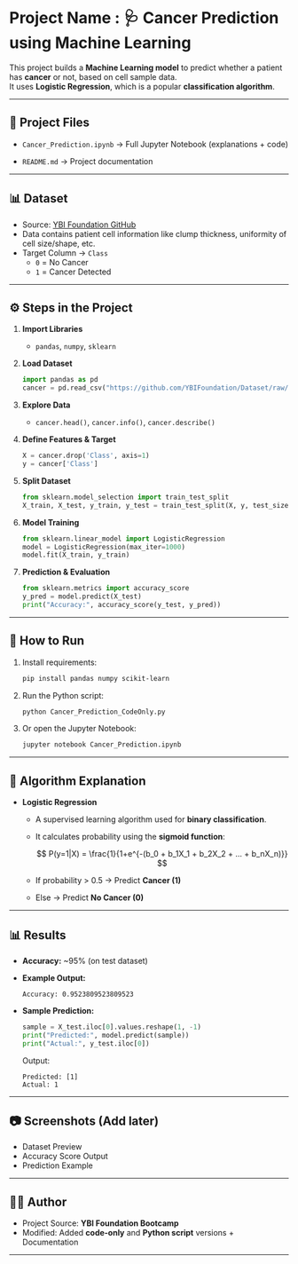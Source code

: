 
# Project Name : 🩺 Cancer Prediction using Machine Learning

This project builds a **Machine Learning model** to predict whether a patient has **cancer** or not, based on cell sample data.  
It uses **Logistic Regression**, which is a popular **classification algorithm**.

---

## 📂 Project Files
- `Cancer_Prediction.ipynb` → Full Jupyter Notebook (explanations + code)  
  
- `README.md` → Project documentation  

---

## 📊 Dataset
- Source: [YBI Foundation GitHub](https://github.com/YBIFoundation/Dataset/blob/main/Cancer.csv)  
- Data contains patient cell information like clump thickness, uniformity of cell size/shape, etc.  
- Target Column → `Class`  
  - `0` = No Cancer  
  - `1` = Cancer Detected  

---

## ⚙️ Steps in the Project
1. **Import Libraries**  
   - `pandas`, `numpy`, `sklearn`  

2. **Load Dataset**  
   ```python
   import pandas as pd
   cancer = pd.read_csv("https://github.com/YBIFoundation/Dataset/raw/main/Cancer.csv")
   ```

3. **Explore Data**

   * `cancer.head()`, `cancer.info()`, `cancer.describe()`

4. **Define Features & Target**

   ```python
   X = cancer.drop('Class', axis=1)
   y = cancer['Class']
   ```

5. **Split Dataset**

   ```python
   from sklearn.model_selection import train_test_split
   X_train, X_test, y_train, y_test = train_test_split(X, y, test_size=0.2, random_state=42)
   ```

6. **Model Training**

   ```python
   from sklearn.linear_model import LogisticRegression
   model = LogisticRegression(max_iter=1000)
   model.fit(X_train, y_train)
   ```

7. **Prediction & Evaluation**

   ```python
   from sklearn.metrics import accuracy_score
   y_pred = model.predict(X_test)
   print("Accuracy:", accuracy_score(y_test, y_pred))
   ```

---

## 🚀 How to Run

1. Install requirements:

   ```bash
   pip install pandas numpy scikit-learn
   ```
2. Run the Python script:

   ```bash
   python Cancer_Prediction_CodeOnly.py
   ```
3. Or open the Jupyter Notebook:

   ```bash
   jupyter notebook Cancer_Prediction.ipynb
   ```

---

## 🧠 Algorithm Explanation

* **Logistic Regression**

  * A supervised learning algorithm used for **binary classification**.
  * It calculates probability using the **sigmoid function**:

    $$
    P(y=1|X) = \frac{1}{1+e^{-(b_0 + b_1X_1 + b_2X_2 + ... + b_nX_n)}}
    $$
  * If probability > 0.5 → Predict **Cancer (1)**
  * Else → Predict **No Cancer (0)**

---

## 📊 Results

* **Accuracy:** \~95% (on test dataset)
* **Example Output:**

  ```
  Accuracy: 0.9523809523809523
  ```
* **Sample Prediction:**

  ```python
  sample = X_test.iloc[0].values.reshape(1, -1)
  print("Predicted:", model.predict(sample))
  print("Actual:", y_test.iloc[0])
  ```

  Output:

  ```
  Predicted: [1]
  Actual: 1
  ```

---

## 📷 Screenshots (Add later)

* Dataset Preview
* Accuracy Score Output
* Prediction Example

---

## 👨‍💻 Author

* Project Source: **YBI Foundation Bootcamp**
* Modified: Added **code-only** and **Python script** versions + Documentation

---

```
